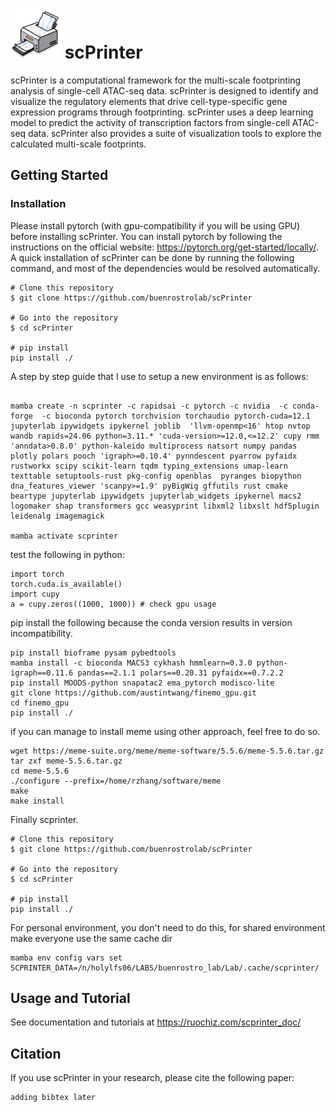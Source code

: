 # <img src="img/logo.png" alt="logo" width="80"/> scPrinter

scPrinter is a computational framework for the multi-scale footprinting analysis of single-cell ATAC-seq data.
scPrinter is designed to identify and visualize the regulatory elements that drive cell-type-specific gene expression programs through footprinting.
scPrinter uses a deep learning model to predict the activity of transcription factors from single-cell ATAC-seq data.
scPrinter also provides a suite of visualization tools to explore the calculated multi-scale footprints.

## Getting Started

### Installation

Please install pytorch (with gpu-compatibility if you will be using GPU) before installing scPrinter. You can install pytorch by following the instructions on the official website: https://pytorch.org/get-started/locally/.
A quick installation of scPrinter can be done by running the following command, and most of the dependencies would be resolved automatically.

```angular2html
# Clone this repository
$ git clone https://github.com/buenrostrolab/scPrinter

# Go into the repository
$ cd scPrinter

# pip install
pip install ./
```

A step by step guide that I use to setup a new environment is as follows:

```angular2html

mamba create -n scprinter -c rapidsai -c pytorch -c nvidia  -c conda-forge  -c bioconda pytorch torchvision torchaudio pytorch-cuda=12.1 jupyterlab ipywidgets ipykernel joblib  'llvm-openmp<16' htop nvtop wandb rapids=24.06 python=3.11.* 'cuda-version>=12.0,<=12.2' cupy rmm 'anndata>0.8.0' python-kaleido multiprocess natsort numpy pandas plotly polars pooch 'igraph>=0.10.4' pynndescent pyarrow pyfaidx rustworkx scipy scikit-learn tqdm typing_extensions umap-learn texttable setuptools-rust pkg-config openblas  pyranges biopython dna_features_viewer 'scanpy>=1.9' pyBigWig gffutils rust cmake  beartype jupyterlab ipywidgets jupyterlab_widgets ipykernel macs2 logomaker shap transformers gcc weasyprint libxml2 libxslt hdf5plugin leidenalg imagemagick

mamba activate scprinter
```

test the following in python:

```angular2html
import torch
torch.cuda.is_available()
import cupy
a = cupy.zeros((1000, 1000)) # check gpu usage
```

pip install the following because the conda version results in version incompatibility.

```angular2html
pip install bioframe pysam pybedtools
mamba install -c bioconda MACS3 cykhash hmmlearn=0.3.0 python-igraph==0.11.6 pandas==2.1.1 polars==0.20.31 pyfaidx==0.7.2.2
pip install MOODS-python snapatac2 ema_pytorch modisco-lite
git clone https://github.com/austintwang/finemo_gpu.git
cd finemo_gpu
pip install ./
```

if you can manage to install meme using other approach, feel free to do so.

```angular2html
wget https://meme-suite.org/meme/meme-software/5.5.6/meme-5.5.6.tar.gz
tar zxf meme-5.5.6.tar.gz
cd meme-5.5.6
./configure --prefix=/home/rzhang/software/meme
make
make install
```

Finally scprinter.

```angular2html
# Clone this repository
$ git clone https://github.com/buenrostrolab/scPrinter

# Go into the repository
$ cd scPrinter

# pip install
pip install ./
```

For personal environment, you don't need to do this, for shared environment make everyone use the same cache dir

```
mamba env config vars set SCPRINTER_DATA=/n/holylfs06/LABS/buenrostro_lab/Lab/.cache/scprinter/
```

## Usage and Tutorial

See documentation and tutorials at https://ruochiz.com/scprinter_doc/

## Citation

If you use scPrinter in your research, please cite the following paper:

```
adding bibtex later
```

